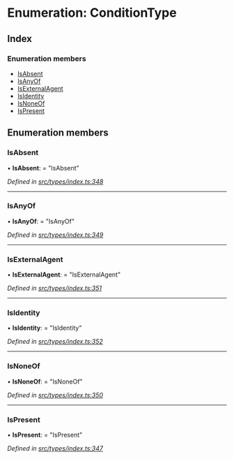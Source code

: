 # Enumeration: ConditionType

## Index

### Enumeration members

* [IsAbsent](conditiontype.md#isabsent)
* [IsAnyOf](conditiontype.md#isanyof)
* [IsExternalAgent](conditiontype.md#isexternalagent)
* [IsIdentity](conditiontype.md#isidentity)
* [IsNoneOf](conditiontype.md#isnoneof)
* [IsPresent](conditiontype.md#ispresent)

## Enumeration members

###  IsAbsent

• **IsAbsent**: = "IsAbsent"

*Defined in [src/types/index.ts:348](https://github.com/PolymathNetwork/polymesh-sdk/blob/2a4e4111/src/types/index.ts#L348)*

___

###  IsAnyOf

• **IsAnyOf**: = "IsAnyOf"

*Defined in [src/types/index.ts:349](https://github.com/PolymathNetwork/polymesh-sdk/blob/2a4e4111/src/types/index.ts#L349)*

___

###  IsExternalAgent

• **IsExternalAgent**: = "IsExternalAgent"

*Defined in [src/types/index.ts:351](https://github.com/PolymathNetwork/polymesh-sdk/blob/2a4e4111/src/types/index.ts#L351)*

___

###  IsIdentity

• **IsIdentity**: = "IsIdentity"

*Defined in [src/types/index.ts:352](https://github.com/PolymathNetwork/polymesh-sdk/blob/2a4e4111/src/types/index.ts#L352)*

___

###  IsNoneOf

• **IsNoneOf**: = "IsNoneOf"

*Defined in [src/types/index.ts:350](https://github.com/PolymathNetwork/polymesh-sdk/blob/2a4e4111/src/types/index.ts#L350)*

___

###  IsPresent

• **IsPresent**: = "IsPresent"

*Defined in [src/types/index.ts:347](https://github.com/PolymathNetwork/polymesh-sdk/blob/2a4e4111/src/types/index.ts#L347)*
